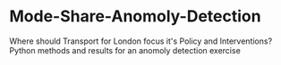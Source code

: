 # Mode-Share-Anomoly-Detection
Where should Transport for London focus it's Policy and Interventions?Python methods and results for an anomoly detection exercise
